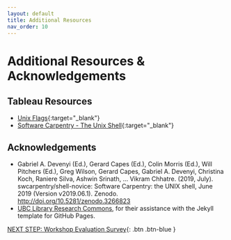 ```yaml
---
layout: default
title: Additional Resources
nav_order: 10
---
```

# Additional Resources & Acknowledgements

## Tableau Resources

- [Unix Flags](http://www.catb.org/~esr/writings/taoup/html/ch10s05.html){:target="_blank"}
- [Software Carpentry - The Unix Shell](https://swcarpentry.github.io/shell-novice/){:target="_blank"}

## Acknowledgements

- Gabriel A. Devenyi (Ed.), Gerard Capes (Ed.), Colin Morris (Ed.), Will Pitchers (Ed.),
Greg Wilson, Gerard Capes, Gabriel A. Devenyi, Christina Koch, Raniere Silva, Ashwin Srinath, … Vikram Chhatre.
(2019, July). swcarpentry/shell-novice: Software Carpentry: the UNIX shell, June 2019 (Version v2019.06.1).
Zenodo. http://doi.org/10.5281/zenodo.3266823
- [UBC Library Research Commons](https://github.com/ubc-library-rc/), for their assistance with the Jekyll template for GitHub Pages.

[NEXT STEP: Workshop Evaluation Survey](workshop-evaluation.html){: .btn .btn-blue }
